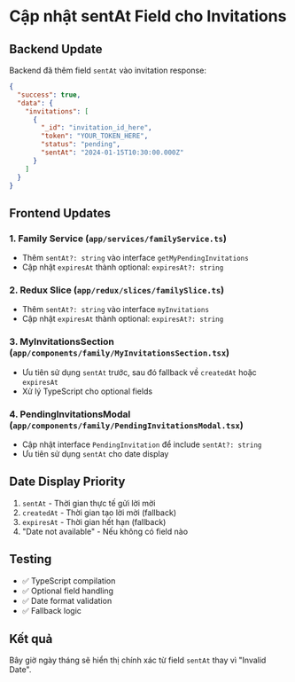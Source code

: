 # Cập nhật sentAt Field cho Invitations

## Backend Update

Backend đã thêm field `sentAt` vào invitation response:

```json
{
  "success": true,
  "data": {
    "invitations": [
      {
        "_id": "invitation_id_here",
        "token": "YOUR_TOKEN_HERE",
        "status": "pending",
        "sentAt": "2024-01-15T10:30:00.000Z"
      }
    ]
  }
}
```

## Frontend Updates

### 1. Family Service (`app/services/familyService.ts`)

- Thêm `sentAt?: string` vào interface `getMyPendingInvitations`
- Cập nhật `expiresAt` thành optional: `expiresAt?: string`

### 2. Redux Slice (`app/redux/slices/familySlice.ts`)

- Thêm `sentAt?: string` vào interface `myInvitations`
- Cập nhật `expiresAt` thành optional: `expiresAt?: string`

### 3. MyInvitationsSection (`app/components/family/MyInvitationsSection.tsx`)

- Ưu tiên sử dụng `sentAt` trước, sau đó fallback về `createdAt` hoặc `expiresAt`
- Xử lý TypeScript cho optional fields

### 4. PendingInvitationsModal (`app/components/family/PendingInvitationsModal.tsx`)

- Cập nhật interface `PendingInvitation` để include `sentAt?: string`
- Ưu tiên sử dụng `sentAt` cho date display

## Date Display Priority

1. `sentAt` - Thời gian thực tế gửi lời mời
2. `createdAt` - Thời gian tạo lời mời (fallback)
3. `expiresAt` - Thời gian hết hạn (fallback)
4. "Date not available" - Nếu không có field nào

## Testing

- ✅ TypeScript compilation
- ✅ Optional field handling
- ✅ Date format validation
- ✅ Fallback logic

## Kết quả

Bây giờ ngày tháng sẽ hiển thị chính xác từ field `sentAt` thay vì "Invalid Date".
